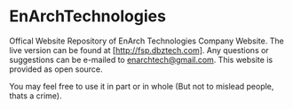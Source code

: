 EnArchTechnologies
==================

Offical Website Repository of EnArch Technologies Company Website. 
The live version can be found at [http://fsp.dbztech.com]. 
Any questions or suggestions can be e-mailed to enarchtech@gmail.com. This website is provided as open source. 


  You may feel free to use it in part or in whole (But not to mislead people, thats a crime).
